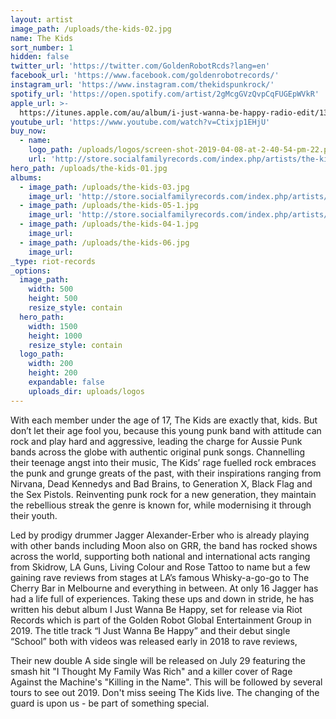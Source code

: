 ```yaml
---
layout: artist
image_path: /uploads/the-kids-02.jpg
name: The Kids
sort_number: 1
hidden: false
twitter_url: 'https://twitter.com/GoldenRobotRcds?lang=en'
facebook_url: 'https://www.facebook.com/goldenrobotrecords/'
instagram_url: 'https://www.instagram.com/thekidspunkrock/'
spotify_url: 'https://open.spotify.com/artist/2gMcgGVzQvpCqFUGEpWVkR'
apple_url: >-
  https://itunes.apple.com/au/album/i-just-wanna-be-happy-radio-edit/1390447119?i=1390447120
youtube_url: 'https://www.youtube.com/watch?v=Ctixjp1EHjU'
buy_now:
  - name:
    logo_path: /uploads/logos/screen-shot-2019-04-08-at-2-40-54-pm-22.png
    url: 'http://store.socialfamilyrecords.com/index.php/artists/the-kids.html'
hero_path: /uploads/the-kids-01.jpg
albums:
  - image_path: /uploads/the-kids-03.jpg
    image_url: 'http://store.socialfamilyrecords.com/index.php/artists/the-kids.html'
  - image_path: /uploads/the-kids-05-1.jpg
    image_url: 'http://store.socialfamilyrecords.com/index.php/artists/the-kids.html'
  - image_path: /uploads/the-kids-04-1.jpg
    image_url:
  - image_path: /uploads/the-kids-06.jpg
    image_url:
_type: riot-records
_options:
  image_path:
    width: 500
    height: 500
    resize_style: contain
  hero_path:
    width: 1500
    height: 1000
    resize_style: contain
  logo_path:
    width: 200
    height: 200
    expandable: false
    uploads_dir: uploads/logos
---
```


With each member under the age of 17, The Kids are exactly that, kids. But don’t let their age fool you, because this young punk band with attitude can rock and play hard and aggressive, leading the charge for Aussie Punk bands across the globe with authentic original punk songs. Channelling their teenage angst into their music, The Kids’ rage fuelled rock embraces the punk and grunge greats of the past, with their inspirations ranging from Nirvana, Dead Kennedys and Bad Brains, to Generation X, Black Flag and the Sex Pistols. Reinventing punk rock for a new generation, they maintain the rebellious streak the genre is known for, while modernising it through their youth.&nbsp;

Led by prodigy drummer Jagger Alexander-Erber who is already playing with other bands including Moon also on GRR, the band has rocked shows across the world, supporting both national and international acts ranging from Skidrow, LA Guns, Living Colour and Rose Tattoo to name but a few gaining rave reviews from stages at LA’s famous Whisky-a-go-go to The Cherry Bar in Melbourne and everything in between. At only 16 Jagger has had a life full of experiences. Taking these ups and down in stride, he has written his debut album I Just Wanna Be Happy, set for release via Riot Records which is part of the Golden Robot Global Entertainment Group in 2019. The title track “I Just Wanna Be Happy” and their debut single “School” both with videos was released early in 2018 to rave reviews,

Their new double A side single will be released on July 29 featuring the smash hit "I Thought My Family Was Rich" and a killer cover of Rage Against the Machine's "Killing in the Name". This will be followed by several tours to see out 2019. Don't miss seeing The Kids live. The changing of the guard is upon us - be part of something special.
